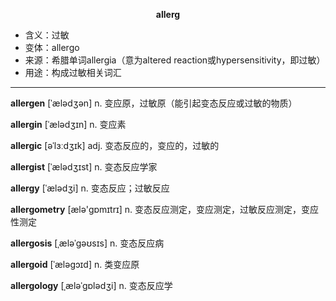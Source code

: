 
**<center>allerg</center>**

- <span class="definition">含义：过敏</span>
- <span class="definition">变体：allergo</span>
- <span class="definition">来源：希腊单词allergia（意为altered reaction或hypersensitivity，即过敏）</span>
- <span class="definition">用途：构成过敏相关词汇</span>

---

<span class="vocabulary">**allergen**</span> [ˈælədʒən] n. 变应原，过敏原（能引起变态反应或过敏的物质）

<span class="vocabulary">**allergin**</span> [ˈælədʒɪn] n. 变应素

<span class="vocabulary">**allergic**</span> [əˈlɜːdʒɪk] adj. 变态反应的，变应的，过敏的

<span class="vocabulary">**allergist**</span> [ˈælədʒɪst] n. 变态反应学家

<span class="vocabulary">**allergy**</span> [ˈælədʒi] n. 变态反应；过敏反应

<span class="vocabulary">**allergometry**</span> [ælə'ɡɒmɪtrɪ] n. 变态反应测定，变应测定，过敏反应测定，变应性测定

<span class="vocabulary">**allergosis**</span> [ˌæləˈgəʊsɪs] n. 变态反应病

<span class="vocabulary">**allergoid**</span> [ˈæləgɔɪd] n. 类变应原

<span class="vocabulary">**allergology**</span> [ˌæləˈgɒlədʒi] n. 变态反应学
